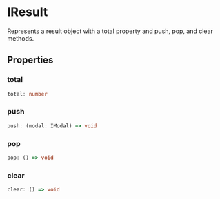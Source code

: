 # IResult

Represents a result object with a total property and push, pop, and clear methods.

## Properties

### total

```ts
total: number
```

### push

```ts
push: (modal: IModal) => void
```

### pop

```ts
pop: () => void
```

### clear

```ts
clear: () => void
```
